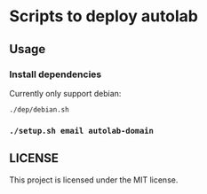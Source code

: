 # Scripts to deploy autolab

## Usage

### Install dependencies

Currently only support debian:

```shell
./dep/debian.sh
```

### `./setup.sh email autolab-domain`

## LICENSE

This project is licensed under the MIT license.
